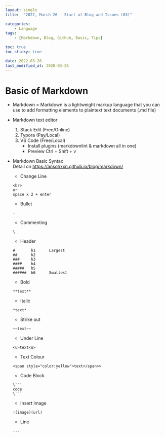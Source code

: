 ```yaml
---
layout: single
title:  "2022, March 26 - Start of Blog and Issues (03)"

categories:
    - Language
tags:
    - [Markdown, Blog, Github, Basic, Tips]

toc: true
toc_sticky: true

date: 2022-03-26
last_modified_at: 2020-03-26
---
```



# Basic of Markdown

- Markdown = Markdown is a lightweight markup language that you can use to add formatting elements to plaintext text documents (.md file)
- Markdown text editor 
    1. Stack Edit (Free/Online)
    2. Typora (Pay/Local)
    3. VS Code (Free/Local)
        - Install plugins (markdownlint & markdown all in one)
        - Preview Ctrl + Shift + v

- Markdown Basic Syntax  
  Detail on <https://ansohxxn.github.io/blog/markdown/>
    - Change Line
    ```
    <br>
    or
    space x 2 + enter
    ```

    - Bullet
    ```
    -
    ```

    - Commenting
    ```
    \
    ```
    
    - Header  
    ```
    #       h1      Largest
    ##      h2
    ###     h3
    ####    h4
    #####   h5
    ######  h6      Smallest
    ```

    - Bold
    ```
    **text**
    ```

    - Italic
    ```
    *text*
    ```

    - Strike out
    ```
    ~~text~~
    ```
    
    - Under Line
    ```
    <u>text<u>
    ```

    - Text Colour
    ```
    <span style="color:yellow">text</span>>
    ```

    - Code Block 
    ```
    \```
    code
    \```
    ```

    - Insert Image
    ```
    ![image](url)
    ```

    - Line
    ```
    ---
    ```